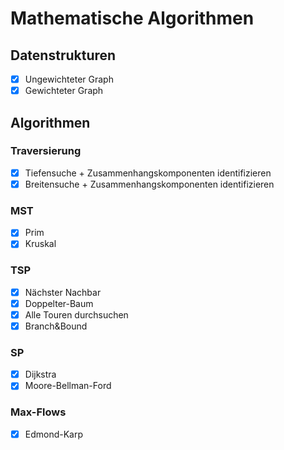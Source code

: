 # Mathematische Algorithmen 
## Datenstrukturen
- [x] Ungewichteter Graph
- [x] Gewichteter Graph
## Algorithmen
### Traversierung
- [x] Tiefensuche  + Zusammenhangskomponenten identifizieren
- [x] Breitensuche + Zusammenhangskomponenten identifizieren
### MST
- [x] Prim
- [x] Kruskal

### TSP
- [x] Nächster Nachbar
- [x] Doppelter-Baum
- [x] Alle Touren durchsuchen
- [x] Branch&Bound

### SP
- [x] Dijkstra
- [x] Moore-Bellman-Ford

### Max-Flows
- [x] Edmond-Karp

